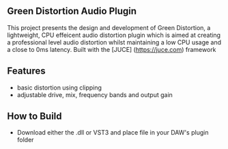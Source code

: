 ## Green Distortion Audio Plugin 

This project presents the design and development of Green Distortion, a lightweight, CPU effeicent audio distortion plugin which is aimed at creating a professional level audio distortion whilst maintaining a low CPU usage and a close to 0ms latency. 
Built with the [JUCE] (https://juce.com) framework

## Features
- basic distortion using clipping
- adjustable drive, mix, frequency bands and output gain

## How to Build
- Download either the .dll or VST3 and place file in your DAW's plugin folder
